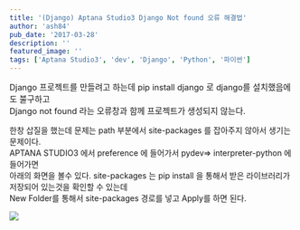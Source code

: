 ```yaml
---
title: '(Django) Aptana Studio3 Django Not found 오류 해결법'
author: 'ash84'
pub_date: '2017-03-28'
description: ''
featured_image: ''
tags: ['Aptana Studio3', 'dev', 'Django', 'Python', '파이썬']
---
```



<span style="font-size: 11pt;">Django 프로젝트를 만들려고 하는데 pip install django 로 django를 설치했음에도 불구하고  
 Django not found 라는 오류창과 함께 프로젝트가 생성되지 않는다. </span>

한창 삽질을 했는데 문제는 path 부분에서 site-packages 를 잡아주지 않아서 생기는 문제이다.  
 APTANA STUDIO3 에서 preference 에 들어가서 pydev=> interpreter-python 에 들어가면  
 아래의 화면을 볼수 있다. site-packages 는 pip install 을 통해서 받은 라이브러리가 저장되어 있는것을 확인할 수 있는데  
 New Folder를 통해서 site-packages 경로를 넣고 Apply를 하면 된다.

<span style="font-size: 11pt;">  
</span>

<span style="font-size: 11pt;"></span>

![](http://ash84.net/wp-content/uploads/1/cfile26.uf.270CC23452AFBEA21386B7.png)

<span style="font-size: 11pt;">  
</span>



